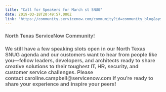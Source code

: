 ```yaml
---
title: "Call for Speakers for March st SNUG"
date: 2019-03-18T20:49:57.000Z
link: "https://community.servicenow.com/community?id=community_blog&sys_id=f1c7ee45db947f045129a851ca96198f"
---
```

<h3><span style="color: #666666; font-family: arial, sans-serif;">North Texas ServiceNow Community! </span></h3>
<h3><span style="color: #666666; font-family: arial, sans-serif;">We still have a few speaking slots open in our North Texas SNUG agenda and our customers want to hear from people like you—fellow leaders, developers, and architects ready to share creative solutions to their toughest IT, HR, security, and customer service challenges. Please contact caroline.campbell&#64;servicenow.com if you&#39;re ready to share your experience and inspire your peers! </span></h3>